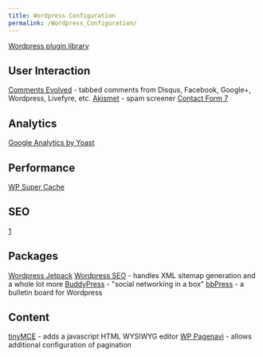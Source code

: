 ```yaml
---
title: Wordpress Configuration
permalink: /Wordpress_Configuration/
---
```


[Wordpress plugin library](http://wordpress.org/plugins/)

User Interaction
----------------

[Comments Evolved](https://wordpress.org/plugins/gplus-comments/) - tabbed comments from Disqus, Facebook, Google+, Wordpress, Livefyre, etc. [Akismet](http://wordpress.org/plugins/akismet/) - spam screener [Contact Form 7](http://wordpress.org/plugins/contact-form-7/)

Analytics
---------

[Google Analytics by Yoast](https://wordpress.org/plugins/google-analytics-for-wordpress/)

Performance
-----------

[WP Super Cache](http://wordpress.org/plugins/wp-super-cache/)

SEO
---

[1](http://wordpress.org/plugins/google-sitemap-generator/)

Packages
--------

[Wordpress Jetpack](http://wordpress.org/plugins/jetpack/) [Wordpress SEO](http://wordpress.org/plugins/wordpress-seo/) - handles XML sitemap generation and a whole lot more [BuddyPress](http://wordpress.org/plugins/buddypress) - "social networking in a box" [bbPress](http://wordpress.org/plugins/bbpress/) - a bulletin board for Wordpress

Content
-------

[tinyMCE](http://wordpress.org/plugins/tinymce-advanced/) - adds a javascript HTML WYSIWYG editor [WP Pagenavi](http://wordpress.org/support/view/plugin-reviews/wp-pagenavi) - allows additional configuration of pagination